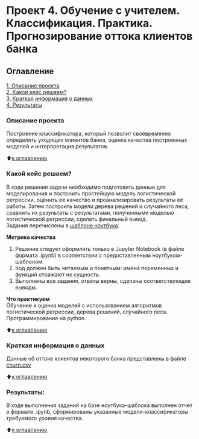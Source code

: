# Проект 4. Обучение с учителем. Классификация. Практика. Прогнозирование оттока клиентов банка

## Оглавление  
[1. Описание проекта](README.md#Описание-проекта)  
[2. Какой кейс решаем?](README.md#Какой-кейс-решаем)  
[3. Краткая информация о данных](README.md#Краткая-информация-о-данных)  
[4. Результаты](README.md#Результаты)

### Описание проекта
Построение классификатора, который позволит своевременно определять уходящих клиентов банка, оценка качества построенных моделей и интерпретация результатов.

:arrow_up:[к оглавлению](README.md#Оглавление)

### Какой кейс решаем?    
В ходе решения задачи необходимо подготовить данные для моделирования и построить простейшую модель логистической регрессии, оценить её качество и проанализировать результаты её работы.
Затем построить модели дерева решений и случайного леса, сравнить их результаты с результатами, полученными моделью логистической регрессии, сделать финальный вывод.  
Задания перечислены в [шаблоне ноутбука](https://lms-cdn.skillfactory.ru/assets/courseware/v1/2f90b284d6307b7f33d48a3ef2c53f4d/asset-v1:SkillFactory+DSPR-2.0+14JULY2021+type@asset+block/ML-3._Практика._Adult_Classification.ipynb).

**Метрика качества**  
1. Решение следует оформлять только в Jupyter Notebook (в файле формата .ipynb) в соответствии с предоставленным ноутбуком-шаблоном.
2. Код должен быть читаемым и понятным: имена переменных и функций отражают их сущность.
3. Выполнены все задания, ответы верны, сделаны соответствующие выводы.  

**Что практикуем**  
Обучение и оценка моделей с использованием алгоритмов логистической регрессии, дерева решений, случайного леса.  
Программирование на python.

:arrow_up:[к оглавлению](README.md#Оглавление)

### Краткая информация о данных
Данные об оттоке клиентов некоторого банка представлены в файле
[churn.csv](https://lms-cdn.skillfactory.ru/assets/courseware/v1/1e9752711f76fc98e2e431c7c65bb420/asset-v1:SkillFactory+DSPR-2.0+14JULY2021+type@asset+block/ML-3_churn.zip)
  
:arrow_up:[к оглавлению](README.md#Оглавление)

### Результаты:  
В ходе выполнения заданий на базе ноутбука-шаблока выполнен отчет в формате .ipynb, сформированы указанные модели-классификаторы требуемого уровня качества.

:arrow_up:[к оглавлению](README.md#Оглавление)